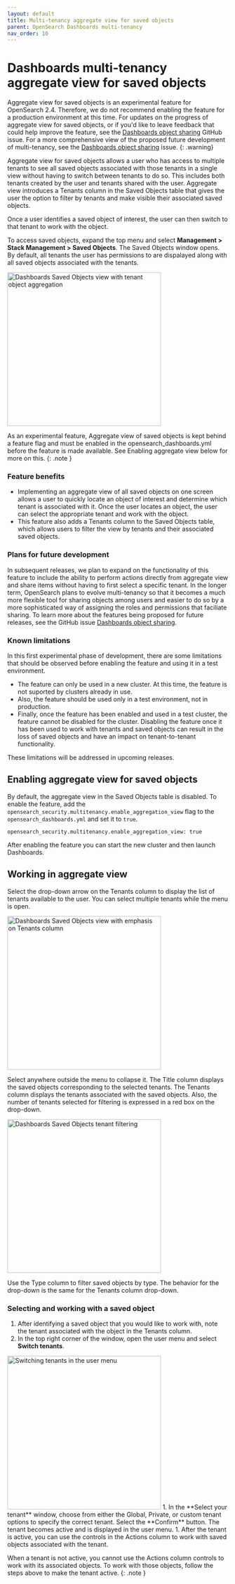 ```yaml
---
layout: default
title: Multi-tenancy aggregate view for saved objects
parent: OpenSearch Dashboards multi-tenancy
nav_order: 10
---
```


# Dashboards multi-tenancy aggregate view for saved objects

Aggregate view for saved objects is an experimental feature for OpenSearch 2.4. Therefore, we do not recommend enabling the feature for a production environment at this time. For updates on the progress of aggregate view for saved objects, or if you'd like to leave feedback that could help improve the feature, see the [Dashboards object sharing](https://github.com/opensearch-project/OpenSearch-Dashboards/issues/2249) GitHub issue. For a more comprehensive view of the proposed future development of multi-tenancy, see the [Dashboards object sharing](https://github.com/opensearch-project/security/issues/1869) issue. 
{: .warning}

Aggregate view for saved objects allows a user who has access to multiple tenants to see all saved objects associated with those tenants in a single view without having to switch between tenants to do so. This includes both tenants created by the user and tenants shared with the user. Aggregate view introduces a Tenants column in the Saved Objects table that gives the user the option to filter by tenants and make visible their associated saved objects.

Once a user identifies a saved object of interest, the user can then switch to that tenant to work with the object.

To access saved objects, expand the top menu and select **Management > Stack Management > Saved Objects**. The Saved Objects window opens. By default, all tenants the user has permissions to are dispalayed along with all saved objects associated with the tenants.

<img src="{{site.url}}{{site.baseurl}}/images/Security/agg-view-saved-objects.png" alt="Dashboards Saved Objects view with tenant object aggregation" width="350">

As an experimental feature, Aggregate view of saved objects is kept behind a feature flag and must be enabled in the opensearch_dashboards.yml before the feature is made available. See Enabling aggregate view below for more on this.
{: .note }

### Feature benefits

- Implementing an aggregate view of all saved objects on one screen allows a user to quickly locate an object of interest and determine which tenant is associated with it. Once the user locates an object, the user can select the appropriate tenant and work with the object.
- This feature also adds a Tenants column to the Saved Objects table, which allows users to filter the view by tenants and their associated saved objects.

### Plans for future development

In subsequent releases, we plan to expand on the functionality of this feature to include the ability to perform actions directly from aggregate view and share items without having to first select a specific tenant. In the longer term, OpenSearch plans to evolve multi-tenancy so that it becomes a much more flexible tool for sharing objects among users and easier to do so by a more sophisticated way of assigning the roles and permissions that faciliate sharing. To learn more about the features being proposed for future releases, see the GitHub issue [Dashboards object sharing](https://github.com/opensearch-project/security/issues/1869).

### Known limitations

In this first experimental phase of development, there are some limitations that should be observed before enabling the feature and using it in a test environment.

* The feature can only be used in a new cluster. At this time, the feature is not suported by clusters already in use.
* Also, the feature should be used only in a test environment, not in production. 
* Finally, once the feature has been enabled and used in a test cluster, the feature cannot be disabled for the cluster. Disabling the feature once it has been used to work with tenants and saved objects can result in the loss of saved objects and have an impact on tenant-to-tenant functionality. 

These limitations will be addressed in upcoming releases.

## Enabling aggregate view for saved objects

By default, the aggregate view in the Saved Objects table is disabled. To enable the feature, add the `opensearch_security.multitenancy.enable_aggregation_view` flag to the `opensearch_dashboards.yml` and set it to `true`.

`opensearch_security.multitenancy.enable_aggregation_view: true`

After enabling the feature you can start the new cluster and then launch Dashboards. 

## Working in aggregate view

Select the drop-down arrow on the Tenants column to display the list of tenants available to the user. You can select multiple tenants while the menu is open.

<img src="{{site.url}}{{site.baseurl}}/images/Security/tenant_column.png" alt="Dashboards Saved Objects view with emphasis on Tenants column" width="350">

Select anywhere outside the menu to collapse it. The Title column displays the saved objects corresponding to the selected tenants. The Tenants column displays the tenants associated with the saved objects. Also, the number of tenants selected for filtering is expressed in a red box on the drop-down.

<img src="{{site.url}}{{site.baseurl}}/images/Security/ten-filter-results.png" alt="Dashboards Saved Objects tenant filtering" width="350">

Use the Type column to filter saved objects by type. The behavior for the drop-down is the same for the Tenants column drop-down.

### Selecting and working with a saved object

1. After identifying a saved object that you would like to work with, note the tenant associated with the object in the Tenants column. 
1. In the top right corner of the window, open the user menu and select **Switch tenants**.
<img src="{{site.url}}{{site.baseurl}}/images/Security/switch_tenant.png" alt="Switching tenants in the user menu" width="350">
1. In the **Select your tenant** window, choose from either the Global, Private, or custom tenant options to specify the correct tenant. Select the **Confirm** button. The tenant becomes active and is displayed in the user menu.
1. After the tenant is active, you can use the controls in the Actions column to work with saved objects associated with the tenant.

When a tenant is not active, you cannot use the Actions column controls to work with its associated objects. To work with those objects, follow the steps above to make the tenant active.
{: .note }

